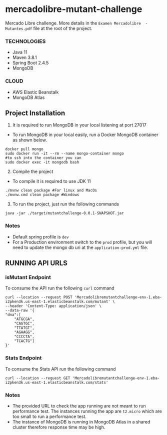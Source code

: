 # mercadolibre-mutant-challenge
Mercado Libre challenge. More details in the `Examen Mercadolibre  - Mutantes.pdf` file at the root of the project.

### TECHNOLOGIES

- Java 11
- Maven 3.8.1
- Spring Boot 2.4.5
- MongoDB
### CLOUD
- AWS Elastic Beanstalk
- MongoDB Atlas

## Project Installation

1. It is required to run MongoDB in your local listening at port 27017
- To run MongoDB in your local easily, run a Docker MongoDB container as shown below.
```shell
docker pull mongo
sudo docker run -it --rm --name mongo-container mongo
#to ssh into the container you can 
sudo docker exec -it mongodb bash
```
2. Compile the project
- To compile it is required to use JDK 11 
```shell
./mvnw clean package #For linux and MacOs
./mvnw.cmd clean package #Windows
```
3. To run the project, just run the following commands
```shell
java -jar ./target/mutantchallenge-0.0.1-SNAPSHOT.jar
```
### Notes
- Default spring profile is `dev`
- For a Production environment switch to the `prod` profile, but you will need to update the mongo db uri at the 
  `application-prod.yml` file.
  
## RUNNING API URLS

### isMutant Endpoint 

To consume the API run the following `curl` command
```shell
curl --location --request POST 'Mercadolibremutantchallenge-env-1.eba-i2pken3k.us-east-1.elasticbeanstalk.com/mutant' \
--header 'Content-Type: application/json' \
--data-raw '{
"dna":[
    "ATGCGA",
    "CAGTGC",
    "TTATGT",
    "AGAAGG",
    "CCCCTA",
    "TCACTG"]
}'
```

### Stats Endpoint 

To consume the Stats API run the following command
```shell
curl --location --request GET 'Mercadolibremutantchallenge-env-1.eba-i2pken3k.us-east-1.elasticbeanstalk.com/stats'
```

### Notes
- The provided URL to check the app running are not meant to run performance test. The instances running the app are
  `t2.micro` which are too small to run a performance test.
- The instance of MongoDB is running in MongoDB Atlas in a shared cluster therefore response time may be high. 

